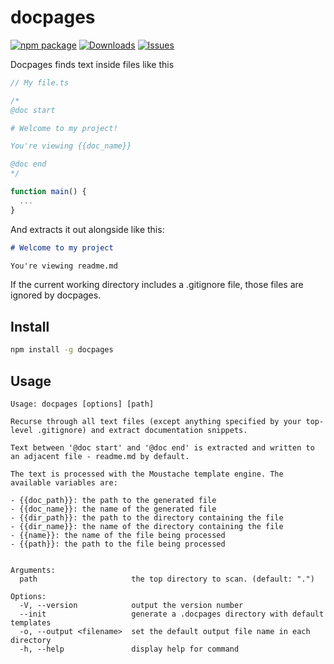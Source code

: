 # docpages

[![npm package][npm-img]][npm-url]
[![Downloads][downloads-img]][downloads-url]
[![Issues][issues-img]][issues-url]

<!-- [![Build Status][build-img]][build-url] -->
<!-- [![Code Coverage][codecov-img]][codecov-url] -->
<!-- [![Commitizen Friendly][commitizen-img]][commitizen-url] -->
<!-- [![Semantic Release][semantic-release-img]][semantic-release-url]  -->

Docpages finds text inside files like this

```ts
// My file.ts

/*
@doc start

# Welcome to my project!

You're viewing {{doc_name}}

@doc end
*/

function main() {
  ...
}
```

And extracts it out alongside like this:

```md
# Welcome to my project

You're viewing readme.md
```

If the current working directory includes a .gitignore file, those files are ignored by docpages.

## Install

```bash
npm install -g docpages
```

## Usage

```
Usage: docpages [options] [path]

Recurse through all text files (except anything specified by your top-level .gitignore) and extract documentation snippets.

Text between '@doc start' and '@doc end' is extracted and written to an adjacent file - readme.md by default.

The text is processed with the Moustache template engine. The available variables are:

- {{doc_path}}: the path to the generated file
- {{doc_name}}: the name of the generated file
- {{dir_path}}: the path to the directory containing the file
- {{dir_name}}: the name of the directory containing the file
- {{name}}: the name of the file being processed
- {{path}}: the path to the file being processed


Arguments:
  path                     the top directory to scan. (default: ".")

Options:
  -V, --version            output the version number
  --init                   generate a .docpages directory with default templates
  -o, --output <filename>  set the default output file name in each directory
  -h, --help               display help for command
```

[downloads-img]: https://img.shields.io/npm/dt/docpages
[downloads-url]: https://www.npmtrends.com/docpages
[npm-img]: https://img.shields.io/npm/v/docpages
[npm-url]: https://www.npmjs.com/package/docpages
[issues-img]: https://img.shields.io/github/issues/spacerat/docpages
[issues-url]: https://github.com/spacerat/docpages/issues

<!-- [build-img]: https://github.com/spacerat/docpages/actions/workflows/release.yml/badge.svg
[build-url]: https://github.com/spacerat/docpages/actions/workflows/release.yml -->
<!-- [codecov-img]: https://codecov.io/gh/spacerat/docpages/branch/main/graph/badge.svg
[codecov-url]: https://codecov.io/gh/spacerat/docpages -->
<!-- [semantic-release-img]: https://img.shields.io/badge/%20%20%F0%9F%93%A6%F0%9F%9A%80-semantic--release-e10079.svg
[semantic-release-url]: https://github.com/semantic-release/semantic-release -->
<!-- [commitizen-img]: https://img.shields.io/badge/commitizen-friendly-brightgreen.svg
[commitizen-url]: http://commitizen.github.io/cz-cli/ -->
